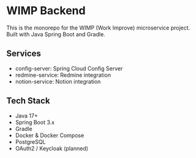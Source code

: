 # WIMP Backend

This is the monorepo for the WIMP (Work Improve) microservice project.  
Built with Java Spring Boot and Gradle.

## Services
- config-server: Spring Cloud Config Server
- redmine-service: Redmine integration
- notion-service: Notion integration

## Tech Stack
- Java 17+
- Spring Boot 3.x
- Gradle
- Docker & Docker Compose
- PostgreSQL
- OAuth2 / Keycloak (planned)
